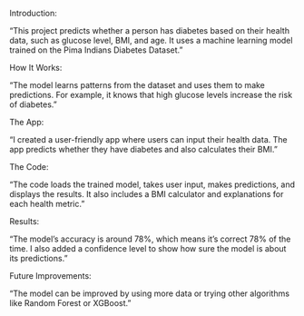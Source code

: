 

Introduction:

“This project predicts whether a person has diabetes based on their health data, such as glucose level, BMI, and age. It uses a machine learning model trained on the Pima Indians Diabetes Dataset.”

How It Works:

“The model learns patterns from the dataset and uses them to make predictions. For example, it knows that high glucose levels increase the risk of diabetes.”

The App:

“I created a user-friendly app where users can input their health data. The app predicts whether they have diabetes and also calculates their BMI.”

The Code:

“The code loads the trained model, takes user input, makes predictions, and displays the results. It also includes a BMI calculator and explanations for each health metric.”

Results:

“The model’s accuracy is around 78%, which means it’s correct 78% of the time. I also added a confidence level to show how sure the model is about its predictions.”

Future Improvements:

“The model can be improved by using more data or trying other algorithms like Random Forest or XGBoost.”


